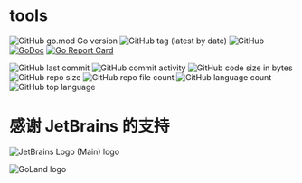 # tools

![GitHub go.mod Go version](https://img.shields.io/github/go-mod/go-version/kcgp007/tools)
![GitHub tag (latest by date)](https://img.shields.io/github/v/tag/kcgp007/tools)
![GitHub](https://img.shields.io/github/license/kcgp007/tools)
[![GoDoc](https://godoc.org/github.com/kcgp007/tools?status.svg)](https://pkg.go.dev/github.com/kcgp007/tools)
[![Go Report Card](https://goreportcard.com/badge/github.com/kcgp007/tools)](https://goreportcard.com/report/github.com/kcgp007/tools)

![GitHub last commit](https://img.shields.io/github/last-commit/kcgp007/tools)
![GitHub commit activity](https://img.shields.io/github/commit-activity/m/kcgp007/tools)
![GitHub code size in bytes](https://img.shields.io/github/languages/code-size/kcgp007/tools)
![GitHub repo size](https://img.shields.io/github/repo-size/kcgp007/tools)
![GitHub repo file count](https://img.shields.io/github/directory-file-count/kcgp007/tools)
![GitHub language count](https://img.shields.io/github/languages/count/kcgp007/tools)
![GitHub top language](https://img.shields.io/github/languages/top/kcgp007/tools)

# 感谢 JetBrains 的支持

![JetBrains Logo (Main) logo](https://resources.jetbrains.com/storage/products/company/brand/logos/jb_beam.svg)

![GoLand logo](https://resources.jetbrains.com/storage/products/company/brand/logos/GoLand_icon.svg)
